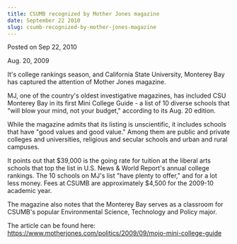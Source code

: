 ```yaml
---
title: CSUMB recognized by Mother Jones magazine
date: September 22 2010
slug: csumb-recognized-by-mother-jones-magazine
---
```


 
<span class="date">Posted on Sep 22, 2010 </span>
<p>Aug. 20, 2009</p>
It&apos;s college rankings season, and California State University, Monterey Bay
has captured the attention of Mother Jones magazine.
<p>
  MJ, one of the country&apos;s oldest investigative magazines, has included CSU
  Monterey Bay in its first Mini College Guide - a list of 10 diverse schools
  that &quot;will blow your mind, not your budget,&quot; according to its Aug.
  20 edition.
</p>
<p>
  While the magazine admits that its listing is unscientific, it includes
  schools that have &quot;good values and good value.&quot; Among them are
  public and private colleges and universities, religious and secular schools
  and urban and rural campuses.
</p>
<p>
  It points out that $39,000 is the going rate for tuition at the liberal arts
  schools that top the list in U.S. News &amp; World Report&apos;s annual
  college rankings. The 10 schools on MJ&apos;s list &quot;have plenty to
  offer,&quot; and for a lot less money. Fees at CSUMB are approximately $4,500
  for the 2009-10 academic year.&#xA0;
</p>
<p>
  The magazine also notes that the Monterey Bay serves as a classroom for
  CSUMB&apos;s popular Environmental Science, Technology and Policy major.
</p>
<p>
  The article can be found here:
  <a
    href="https://www.motherjones.com/politics/2009/09/mojo-mini-college-guide"
    rel="nofollow"
    >https://www.motherjones.com/politics/2009/09/mojo-mini-college-guide</a
  >
</p>
<p>&#xA0;</p>
 
